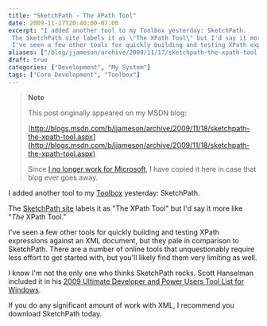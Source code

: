 ```yaml
---
title: "SketchPath - The XPath Tool"
date: 2009-11-17T20:40:00-07:00
excerpt: "I added another tool to my Toolbox yesterday: SketchPath. 
 The SketchPath site labels it as \"The XPath Tool\" but I'd say it more like \" The XPath Tool.\" 
 I've seen a few other tools for quickly building and testing XPath expressions against an XML..."
aliases: ["/blog/jjameson/archive/2009/11/17/sketchpath-the-xpath-tool.aspx"]
draft: true
categories: ["Development", "My System"]
tags: ["Core Development", "Toolbox"]
---
```


> **Note**
>
> This post originally appeared on my MSDN blog:
>
> [http://blogs.msdn.com/b/jjameson/archive/2009/11/18/sketchpath-the-xpath-tool.aspx](http://blogs.msdn.com/b/jjameson/archive/2009/11/18/sketchpath-the-xpath-tool.aspx)
>
> Since [I no longer work for Microsoft](/blog/jjameson/2011/09/02/last-day-with-microsoft), I have copied it here in case that blog ever goes away.

I added another tool to my [Toolbox](/blog/jjameson/2007/03/22/backedup-and-notbackedup) yesterday: SketchPath.

The [SketchPath site](http://www.sketchpath.com/) labels it as "The XPath Tool" but I'd say it more like "*The* XPath Tool."

I've seen a few other tools for quickly building and testing XPath expressions against an XML document, but they pale in comparison to SketchPath. There are a number of online tools that unquestionably require less effort to get started with, but you'll likely find them very limiting as well.

I know I'm not the only one who thinks SketchPath rocks. Scott Hanselman included it in his [2009 Ultimate Developer and Power Users Tool List for Windows](http://www.hanselman.com/blog/ScottHanselmans2009UltimateDeveloperAndPowerUsersToolListForWindows.aspx).

If you do any significant amount of work with XML, I recommend you download SketchPath today.

